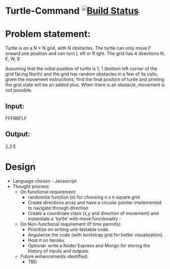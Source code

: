 # Turtle-Command [![Build Status](https://travis-ci.org/bparthu/turtle-command.svg?branch=master)](https://travis-ci.org/bparthu/turtle-command)

# Problem statement:
Turtle is on a N * N grid, with N obstacles. The turtle can only move F orward one position
and can turn L eft or R ight. The grid has 4 directions N, E, W, S

Assuming that the initial position of turtle is 1, 1 (bottom left corner of the grid facing North) and
the grid has random obstacles in a few of its cells, given the movement instructions, find the
final position of turtle and printing the grid state will be an added plus. When there is an
obstacle, movement is not possible.

## Input:
FFFRRFLF

## Output:
2,3 E

# Design
* Language chosen - Javascript
* Thought process:
  * On functional requirement: 
    * randomize function (n) for choosing n x n square grid
    * Create directions array and have a circular pointer implemented to navigate through direction
    * Create a coordinate class (x,y and direction of movement) and instantiate a 'turtle' with move functionality :
  * On Non-functional requirement (If time permits):
    * Prioritize on writing unit-testable code.
    * Angularize the code (with bootstrap grid for better visualization).
    * Host it on heroku.
    * Optional: write a Node/ Express and Mongo for storing the history of inputs and outputs.
   * Future enhancements identified:
      * TBD
